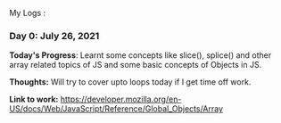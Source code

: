 My Logs :

### Day 0: July 26, 2021

**Today's Progress**: Learnt some concepts like slice(), splice() and other array related topics of JS and some basic concepts of Objects in JS. 

**Thoughts:** Will try to cover upto loops today if I get time off work. 

**Link to work:**  https://developer.mozilla.org/en-US/docs/Web/JavaScript/Reference/Global_Objects/Array



